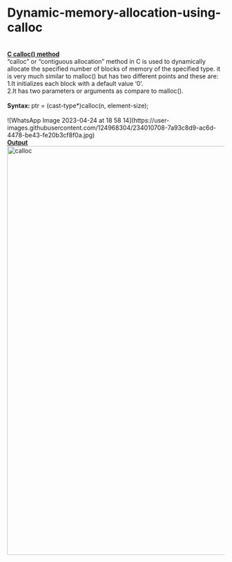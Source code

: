 # Dynamic-memory-allocation-using-calloc
<br>
<b><ins>C calloc() method</b></ins><br>
“calloc” or “contiguous allocation” method in C is used to dynamically allocate the specified number of blocks of memory of the specified type. it is very much similar to malloc() but has two different points and these are:<br>
1.It initializes each block with a default value ‘0’.<br>
2.It has two parameters or arguments as compare to malloc().<br>
<br>
<b>Syntax: </b>
ptr = (cast-type*)calloc(n, element-size);<br>
<br>
![WhatsApp Image 2023-04-24 at 18 58 14](https://user-images.githubusercontent.com/124968304/234010708-7a93c8d9-ac6d-4478-be43-fe20b3cf8f0a.jpg)
<br>
<b><ins> Output </b></ins>
<img width="944" alt="calloc" src="https://user-images.githubusercontent.com/124968304/234009821-f2f74902-ea5a-4030-8066-9da14b710f60.png">



